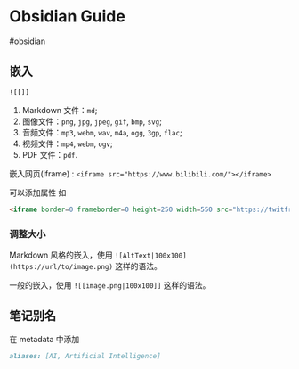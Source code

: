 # Obsidian Guide

#obsidian 

## 嵌入

`![[]]` 

1. Markdown 文件：`md`;
2. 图像文件：`png`, `jpg`, `jpeg`, `gif`, `bmp`, `svg`;
3. 音频文件：`mp3`, `webm`, `wav`, `m4a`, `ogg`, `3gp`, `flac`;
4. 视频文件：`mp4`, `webm`, `ogv`;
5. PDF 文件：`pdf`.

嵌入网页(iframe) : `<iframe src="https://www.bilibili.com/"></iframe>`

可以添加属性 如

```html
<iframe border=0 frameborder=0 height=250 width=550 src="https://twitframe.com/show?url=https%3A%2F%2Ftwitter.com%2Fjack%2Fstatus%2F20"> </iframe>
```

### 调整大小

Markdown 风格的嵌入，使用 `![AltText|100x100](https://url/to/image.png)` 这样的语法。

一般的嵌入，使用 `![[image.png|100x100]]` 这样的语法。

## 笔记别名

在 metadata 中添加 

```markdown
aliases: [AI, Artificial Intelligence]
```